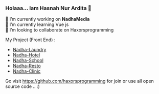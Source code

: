 ### Holaaa... Iam Hasnah Nur Ardita  👋

🔭 I’m currently working on <b>NadhaMedia</b><br/>
🌱 I’m currently learning Vue js <br/>
👯 I’m looking to collaborate on Haxorsprogramming<br/>

My Project (Front End) : 
- <a href='https://github.com/haxorsprogramming/Nadha-Laundry'>Nadha-Laundry</a>
- <a href='https://github.com/haxorsprogramming/Nadha-Hotel'>Nadha-Hotel</a> 
- <a href='https://github.com/haxorsprogramming/Nadha-School'>Nadha-School</a>
- <a href='https://github.com/haxorsprogramming/Nadha-Resto'>Nadha-Resto</a>
- <a href='https://github.com/haxorsprogramming/Nadha-Clinic'>Nadha-Clinic</a>

Go visit https://github.com/haxorsprogramming for join or use all open source code .. :)
